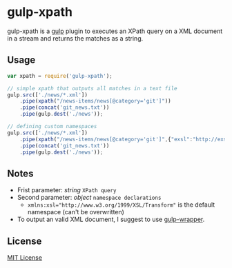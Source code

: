 # gulp-xpath

gulp-xpath is a [gulp](https://github.com/wearefractal/gulp) plugin to executes an XPath query on a XML document in a stream and returns the matches as a string.

## Usage

```javascript
var xpath = require('gulp-xpath');

// simple xpath that outputs all matches in a text file
gulp.src(['./news/*.xml'])
	.pipe(xpath("/news-items/news[@category='git']"))
	.pipe(concat('git_news.txt'))
	.pipe(gulp.dest('./news'));

// defining custom namespaces
gulp.src(['./news/*.xml'])
	.pipe(xpath("/news-items/news[@category='git']",{"exsl":"http://exslt.org/common"}))
	.pipe(concat('git_news.txt'))
	.pipe(gulp.dest('./news'));
```

## Notes

* Frist parameter: _string_ `XPath query`
* Second parameter: _object_ `namespace declarations`
  * `xmlns:xsl="http://www.w3.org/1999/XSL/Transform"` is the default namespace (can't be overwritten)
* To output an valid XML document, I suggest to use [gulp-wrapper](https://github.com/AntouanK/gulp-wrapper).

## License

[MIT License](http://en.wikipedia.org/wiki/MIT_License)